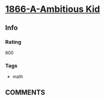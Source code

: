 # [1866-A-Ambitious Kid](https://codeforces.com/problemset/problem/1866/A)

## Info

### Rating

800

### Tags

- math

## __COMMENTS__

> 

